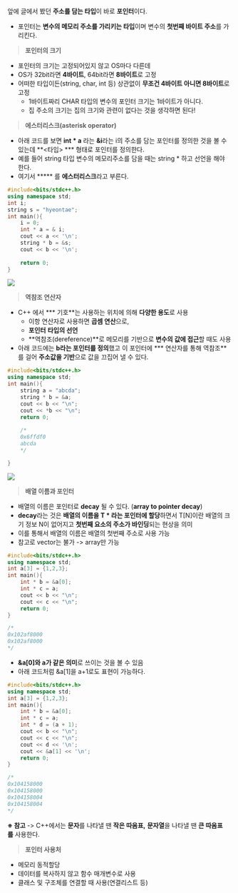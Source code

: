 
앞에 글에서 봤던 **주소를 담는 타입**이 바로 **포인터**이다.

-   포인터는 **변수의 메모리 주소를 가리키는 타입**이며 변수의 **첫번째 바이트 주소**를 가리킨다.

> **포인터의 크기**

-   포인터의 크기는 고정되어있지 않고 OS마다 다른데
-   OS가 32bit라면 **4바이트**, 64bit라면 **8바이트**로 고정
-   어떠한 타입이든(string, char, int 등) 상관없이 **무조건 4바이트 아니면 8바이트**로 고정
    -   1바이트짜리 CHAR 타입의 변수의 포인터 크기는 1바이트가 아니다. 
    -   집 주소의 크기는 집의 크기와 관련이 없다는 것을 생각하면 된다!

> **에스터리스크(asterisk operator)**

-   아래 코드를 보면 **int * a** 라는 **&i**라는 i의 주소를 담는 포인터를 정의한 것을 볼 수 있는데 **<타입> *** 형태로 포인터를 정의한다.
-   예를 들어 string 타입 변수의 메모리주소를 담을 때는 string * 하고 선언을 해야 한다.
-   여기서 ***** 를 **에스터리스크**라고 부른다.

```cpp
#include<bits/stdc++.h>
using namespace std;
int i;
string s = "hyeontae";
int main(){
	i = 0;
    int * a = & i;
    cout << a << '\n';
    string * b = &s;
    cout << b << '\n';
    
    return 0;
}
```

![](https://blog.kakaocdn.net/dn/dsJY3G/btr0n7TqZ8q/SfmozPmFo6h4r9xB789vD0/img.png)

> **역참조 연산자**

-   C++ 에서 *** 기호**는 사용하는 위치에 의해 **다양한 용도**로 사용
    -   이항 연산자로 사용하면 **곱셈 연산**으로,
    -   **포인터** **타입의 선언** 
    -   **역참조(dereference)**로 메모리를 기반으로 **변수의 값에 접근**할 때도 사용
-   아래 코드에는 **b라는 포인터를 정의**했고 이 포인터에 *** 연산자를 통해 역참조**를 걸어 **주소값을 기반**으로 값을 끄집어 낼 수 있다.

```cpp
#include<bits/stdc++.h>
using namespace std;
int main(){
	string a = "abcda";
    string * b = &a;
    cout << b << "\n";
    cout << *b << "\n";
    return 0;
    
    /*
	0x6ffdf0
	abcda
	*/

}
```

![](https://blog.kakaocdn.net/dn/b2wZzP/btr0nTVn906/jzD63QyVk6w49W9lkgpUNK/img.png)

> **배열 이름과 포인터**

-   배열의 이름은 포인터로 **decay** 될 수 있다. (**array to pointer decay**)
-   **decay**라는 것은 **배열의 이름을 T * 라는 포인터에 할당**하면서 T[N]이란 배열의 크기 정보 N이 없어지고 **첫번째 요소의 주소가 바인딩**되는 현상을 의미
-   이를 통해서 배열의 이름은 배열의 첫번째 주소로 사용 가능
-   참고로 vector는 불가 -> array만 가능

```cpp
#include<bits/stdc++.h>
using namespace std;
int a[3] = {1,2,3};
int main(){
    int * b = &a[0];
    int * c = a;
    cout << b << "\n";
    cout << c << "\n";
    return 0;
}

/*
0x102af8000
0x102af8000
*/
```

-   **&a[0]와 a가 같은 의미**로 쓰이는 것을 볼 수 있음
-   아래 코드처럼 &a[1]을 a+1로도 표현이 가능하다.

```cpp
#include<bits/stdc++.h>
using namespace std;
int a[3] = {1,2,3};
int main(){
    int * b = &a[0];
    int * c = a;
    int * d = (a + 1);
    cout << b << "\n";
    cout << c << "\n";
    cout << d << '\n';
    cout << &a[1] << '\n';
    return 0;
}

/*
0x104158000
0x104158000
0x104158004
0x104158004
*/
```

**※ 참고** -> C++에서는 **문자**를 나타낼 땐 **작은 따옴표,** **문자열**을 나타낼 땐 **큰 따옴표를** 사용한다.

> **포인터 사용처**

-   메모리 동적할당
-   데이터를 복사하지 않고 함수 매개변수로 사용
-   클래스 및 구조체를 연결할 때 사용(연결리스트 등)